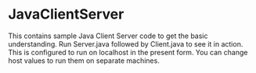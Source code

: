 # JavaClientServer
This contains sample Java Client Server code to get the basic understanding. Run Server.java followed by Client.java to see it in action. This is configured to run on localhost in the present form. You can change host values to run them on separate machines.
